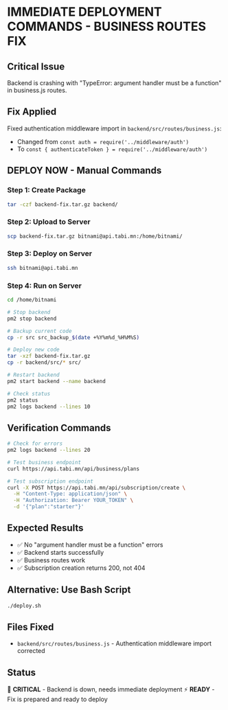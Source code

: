 # IMMEDIATE DEPLOYMENT COMMANDS - BUSINESS ROUTES FIX

## Critical Issue
Backend is crashing with "TypeError: argument handler must be a function" in business.js routes.

## Fix Applied
Fixed authentication middleware import in `backend/src/routes/business.js`:
- Changed from `const auth = require('../middleware/auth')` 
- To `const { authenticateToken } = require('../middleware/auth')`

## DEPLOY NOW - Manual Commands

### Step 1: Create Package
```bash
tar -czf backend-fix.tar.gz backend/
```

### Step 2: Upload to Server
```bash
scp backend-fix.tar.gz bitnami@api.tabi.mn:/home/bitnami/
```

### Step 3: Deploy on Server
```bash
ssh bitnami@api.tabi.mn
```

### Step 4: Run on Server
```bash
cd /home/bitnami

# Stop backend
pm2 stop backend

# Backup current code
cp -r src src_backup_$(date +%Y%m%d_%H%M%S)

# Deploy new code
tar -xzf backend-fix.tar.gz
cp -r backend/src/* src/

# Restart backend
pm2 start backend --name backend

# Check status
pm2 status
pm2 logs backend --lines 10
```

## Verification Commands
```bash
# Check for errors
pm2 logs backend --lines 20

# Test business endpoint
curl https://api.tabi.mn/api/business/plans

# Test subscription endpoint
curl -X POST https://api.tabi.mn/api/subscription/create \
  -H "Content-Type: application/json" \
  -H "Authorization: Bearer YOUR_TOKEN" \
  -d '{"plan":"starter"}'
```

## Expected Results
- ✅ No "argument handler must be a function" errors
- ✅ Backend starts successfully
- ✅ Business routes work
- ✅ Subscription creation returns 200, not 404

## Alternative: Use Bash Script
```bash
./deploy.sh
```

## Files Fixed
- `backend/src/routes/business.js` - Authentication middleware import corrected

## Status
🔴 **CRITICAL** - Backend is down, needs immediate deployment
⚡ **READY** - Fix is prepared and ready to deploy
